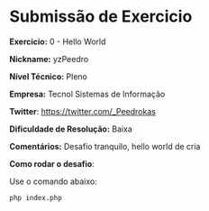 # Submissão de Exercicio

**Exercicio:** 0 - Hello World

**Nickname:** yzPeedro

**Nível Técnico:** Pleno

**Empresa:** Tecnol Sistemas de Informação

**Twitter**: https://twitter.com/_Peedrokas

**Dificuldade de Resolução:** Baixa

**Comentários:** Desafio tranquilo, hello world de cria

**Como rodar o desafio**: 

Use o comando abaixo: 
```bash
php index.php
```